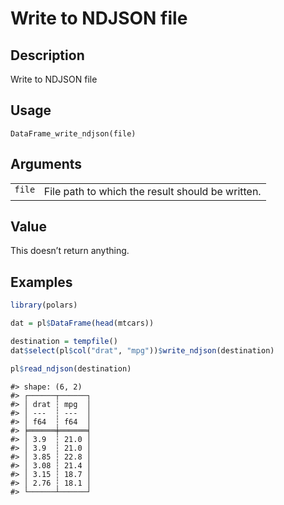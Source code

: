 

# Write to NDJSON file

## Description

Write to NDJSON file

## Usage

<pre><code class='language-R'>DataFrame_write_ndjson(file)
</code></pre>

## Arguments

<table>
<tr>
<td style="white-space: nowrap; font-family: monospace; vertical-align: top">
<code id="DataFrame_write_ndjson_:_file">file</code>
</td>
<td>
File path to which the result should be written.
</td>
</tr>
</table>

## Value

This doesn’t return anything.

## Examples

``` r
library(polars)

dat = pl$DataFrame(head(mtcars))

destination = tempfile()
dat$select(pl$col("drat", "mpg"))$write_ndjson(destination)

pl$read_ndjson(destination)
```

    #> shape: (6, 2)
    #> ┌──────┬──────┐
    #> │ drat ┆ mpg  │
    #> │ ---  ┆ ---  │
    #> │ f64  ┆ f64  │
    #> ╞══════╪══════╡
    #> │ 3.9  ┆ 21.0 │
    #> │ 3.9  ┆ 21.0 │
    #> │ 3.85 ┆ 22.8 │
    #> │ 3.08 ┆ 21.4 │
    #> │ 3.15 ┆ 18.7 │
    #> │ 2.76 ┆ 18.1 │
    #> └──────┴──────┘
